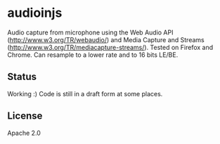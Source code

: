 # audioinjs

Audio capture from microphone using the Web Audio API (http://www.w3.org/TR/webaudio/) and Media Capture and Streams (http://www.w3.org/TR/mediacapture-streams/).
Tested on Firefox and Chrome. Can resample to a lower rate and to 16 bits LE/BE.

## Status

Working :)
Code is still in a draft form at some places.

## License

Apache 2.0


